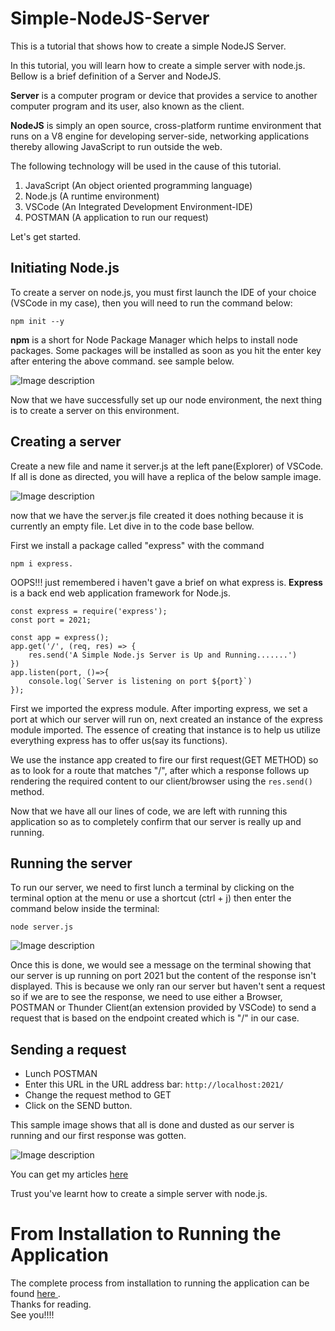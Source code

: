 # Simple-NodeJS-Server
This is a tutorial that shows how to create a simple NodeJS Server.

In this tutorial, you will learn how to create a simple server with node.js. Bellow is a brief definition of a Server and NodeJS.

**Server** is a computer program or device that provides a service to another computer program and its user, also known as the client.

**NodeJS** is simply an open source, cross-platform runtime environment that runs on a V8 engine for developing server-side, networking applications thereby allowing JavaScript to run outside the web.

The following technology will be used in the cause of this tutorial.
1. JavaScript (An object oriented programming language)
2. Node.js (A runtime environment)
3. VSCode (An Integrated Development Environment-IDE)
4. POSTMAN (A application to run our request)

Let's get started. 

## Initiating Node.js
To create a server on node.js, you must first launch the IDE of your choice (VSCode in my case), then you will need to run the command below:

```
npm init --y
```
**npm** is a short for Node Package Manager which helps to install node packages. Some packages will be installed as soon as you hit the enter key after entering the above command. see sample below.


![Image description](https://dev-to-uploads.s3.amazonaws.com/uploads/articles/fyfuireynbm13hgl3l6s.PNG)

Now that we have successfully set up our node environment, the next thing is to create a server on this environment. 

## Creating a server
Create a new file and name it server.js at the left pane(Explorer) of VSCode. If all is done as directed, you will have a replica of the below sample image. 

![Image description](https://dev-to-uploads.s3.amazonaws.com/uploads/articles/6bxp1fv81auw5qustb5r.PNG)

now that we have the server.js file created it does nothing because it is currently an empty file. Let dive in to the code base bellow.

First we install a package called "express" with the command 

```
npm i express.
```
OOPS!!! just remembered i haven't gave a brief on what express is. **Express** is a back end web application framework for Node.js.

```
const express = require('express');
const port = 2021;

const app = express();
app.get('/', (req, res) => {
    res.send('A Simple Node.js Server is Up and Running.......')
})
app.listen(port, ()=>{
    console.log(`Server is listening on port ${port}`)
});
```

First we imported the express module. After importing express, we set a port at which our server will run on, next created an instance of the express module imported. The essence of creating that instance is to help us utilize everything express has to offer us(say its functions).

We use the instance app created to fire our first request(GET METHOD) so as to look for a route that matches "/", after which a response follows up rendering the required content to our client/browser using the `res.send()` method.

Now that we have all our lines of code, we are left with running this application so as to completely confirm that our server is really up and running.

## Running the server
To run our server, we need to first lunch a terminal by clicking on the terminal option at the menu or use a shortcut (ctrl + j) then  enter the command below inside the terminal:

```
node server.js
```

![Image description](https://dev-to-uploads.s3.amazonaws.com/uploads/articles/yx8jl4xc3ow54v9u5ow7.PNG)

Once this is done, we would see a message on the terminal showing that our server is up running on port 2021 but the content of the response isn't displayed. This is because we only ran our server but haven't sent a request so if we are to see the response, we need to use either a Browser, POSTMAN or Thunder Client(an extension provided by VSCode) to send a request that is based on the endpoint created which is "/" in our case.

## Sending a request

- Lunch POSTMAN
- Enter this URL in the URL address bar: `http://localhost:2021/`
- Change the request method to GET
- Click on the SEND button.

This sample image shows that all is done and dusted as our server is running and our first response was gotten.


![Image description](https://dev-to-uploads.s3.amazonaws.com/uploads/articles/1emop3pwubieju3y7e1l.PNG)

You can get my articles <a href="https://dev.to/callmefarad"> here </a>

Trust you've learnt how to create a simple server with node.js.

# From Installation to Running the Application
The complete process from installation to running the application can be found <a href="https://dev.to/callmefarad/simple-nodejs-server-1ee6">here </a>.</br>
Thanks for reading.</br>
See you!!!!
